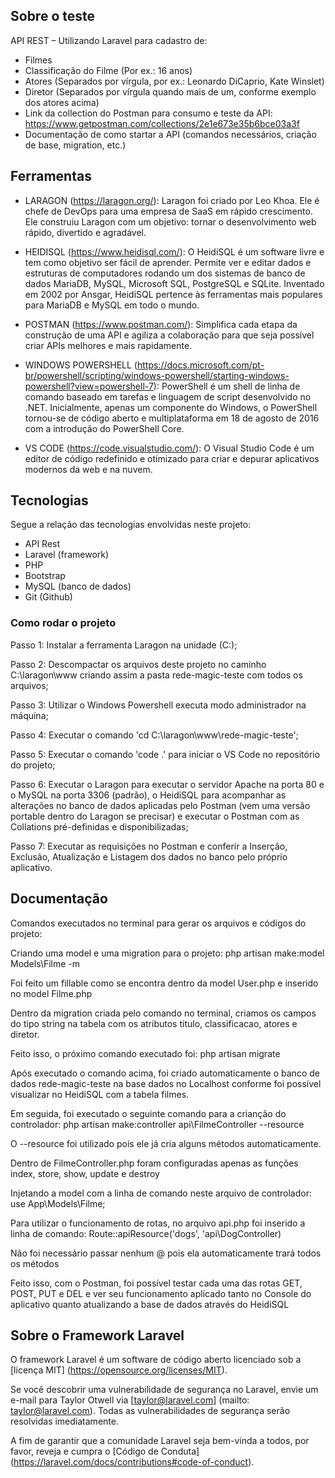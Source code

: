## Sobre o teste

API REST – Utilizando Laravel para cadastro de:

- Filmes
- Classificação do Filme (Por ex.: 16 anos)
- Atores (Separados por vírgula, por ex.: Leonardo DiCaprio, Kate Winslet)
- Diretor (Separados por vírgula quando mais de um, conforme exemplo dos atores acima)
- Link da collection do Postman para consumo e teste da API: https://www.getpostman.com/collections/2e1e673e35b6bce03a3f
- Documentação de como startar a API (comandos necessários, criação de base, migration, etc.)

## Ferramentas

- LARAGON (https://laragon.org/): Laragon foi criado por Leo Khoa. Ele é chefe de DevOps para uma empresa de SaaS em rápido crescimento. Ele construiu Laragon com um objetivo: tornar o desenvolvimento web rápido, divertido e agradável.

- HEIDISQL (https://www.heidisql.com/): O HeidiSQL é um software livre e tem como objetivo ser fácil de aprender. Permite ver e editar dados e estruturas de computadores rodando um dos sistemas de banco de dados MariaDB, MySQL, Microsoft SQL, PostgreSQL e SQLite. Inventado em 2002 por Ansgar, HeidiSQL pertence às ferramentas mais populares para MariaDB e MySQL em todo o mundo.

- POSTMAN (https://www.postman.com/): Simplifica cada etapa da construção de uma API e agiliza a colaboração para que seja possível criar APIs melhores e mais rapidamente.

- WINDOWS POWERSHELL (https://docs.microsoft.com/pt-br/powershell/scripting/windows-powershell/starting-windows-powershell?view=powershell-7): PowerShell é um shell de linha de comando baseado em tarefas e linguagem de script desenvolvido no .NET. Inicialmente, apenas um componente do Windows, o PowerShell tornou-se de código aberto e multiplataforma em 18 de agosto de 2016 com a introdução do PowerShell Core.

- VS CODE (https://code.visualstudio.com/): O Visual Studio Code é um editor de código redefinido e otimizado para criar e depurar aplicativos modernos da web e na nuvem.

## Tecnologias

Segue a relação das tecnologias envolvidas neste projeto:
- API Rest
- Laravel (framework)
- PHP
- Bootstrap
- MySQL (banco de dados)
- Git (Github)

### Como rodar o projeto

Passo 1: Instalar a ferramenta Laragon na unidade (C:);

Passo 2: Descompactar os arquivos deste projeto no caminho C:\laragon\www criando assim a pasta rede-magic-teste com todos os arquivos;

Passo 3: Utilizar o Windows Powershell executa modo administrador na máquina;

Passo 4: Executar o comando 'cd C:\laragon\www\rede-magic-teste';

Passo 5: Executar o comando 'code .' para iniciar o VS Code no repositório do projeto;

Passo 6: Executar o Laragon para executar o servidor Apache na porta 80 e o MySQL na porta 3306 (padrão), o HeidiSQL para acompanhar as alterações no banco de dados aplicadas pelo Postman (vem uma versão portable dentro do Laragon se precisar) e executar o Postman com as Collations pré-definidas e disponibilizadas;

Passo 7: Executar as requisições no Postman e conferir a Inserção, Exclusão, Atualização e Listagem dos dados no banco pelo próprio aplicativo.

## Documentação

Comandos executados no terminal para gerar os arquivos e códigos do projeto:

Criando uma model e uma migration para o projeto: php artisan make:model Models\Filme -m

Foi feito um fillable como se encontra dentro da model User.php e inserido no model Filme.php

Dentro da migration criada pelo comando no terminal, criamos os campos do tipo string na tabela com os atributos titulo, classificacao, atores e diretor.

Feito isso, o próximo comando executado foi: php artisan migrate

Após executado o comando acima, foi criado automaticamente o banco de dados rede-magic-teste na base dados no Localhost conforme foi possível visualizar no HeidiSQL com a tabela filmes.

Em seguida, foi executado o seguinte comando para a crianção do controlador: php artisan make:controller api\FilmeController --resource

O --resource foi utilizado pois ele já cria alguns métodos automaticamente.

Dentro de FilmeController.php foram configuradas apenas as funções index, store, show, update e destroy

Injetando a model com a linha de comando neste arquivo de controlador: use App\Models\Filme;

Para utilizar o funcionamento de rotas, no arquivo api.php foi inserido a linha de comando: Route::apiResource('dogs', 'api\DogController)

Não foi necessário passar nenhum @ pois ela automaticamente trará todos os métodos

Feito isso, com o Postman, foi possível testar cada uma das rotas GET, POST, PUT e DEL e ver seu funcionamento aplicado tanto no Console do aplicativo quanto atualizando a base de dados através do HeidiSQL

## Sobre o Framework Laravel

O framework Laravel é um software de código aberto licenciado sob a [licença MIT] (https://opensource.org/licenses/MIT).

Se você descobrir uma vulnerabilidade de segurança no Laravel, envie um e-mail para Taylor Otwell via [taylor@laravel.com] (mailto: taylor@laravel.com). Todas as vulnerabilidades de segurança serão resolvidas imediatamente.

A fim de garantir que a comunidade Laravel seja bem-vinda a todos, por favor, reveja e cumpra o [Código de Conduta] (https://laravel.com/docs/contributions#code-of-conduct).
